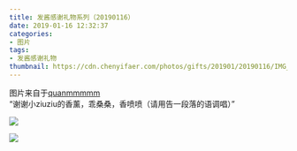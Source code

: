 ```yaml
---
title: 发酱感谢礼物系列（20190116）
date: 2019-01-16 12:32:37
categories:
- 图片
tags:
- 发酱感谢礼物
thumbnail: https://cdn.chenyifaer.com/photos/gifts/201901/20190116/IMG_6985.JPG
---
```


图片来自于<a href="https://weibo.com/p/1005051720171447" target="_blank">quanmmmmm</a><br/>“谢谢小ziuziu的香薰，乖桑桑，香喷喷（请用告一段落的语调唱）” 

![](https://cdn.chenyifaer.com/photos/gifts/201901/20190116/IMG_6985.JPG)

<!--more-->

![](https://cdn.chenyifaer.com/photos/gifts/201901/20190116/IMG_6986.JPG)
